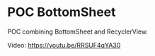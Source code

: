 # POC BottomSheet

POC combining BottomSheet and RecyclerView.

Video:
https://youtu.be/RRSUF4qYA30

